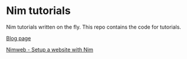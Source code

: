 # Nim tutorials

Nim tutorials written on the fly. This repo contains the code for tutorials.

[Blog page](https://ttj.dk/blog?category=Nim)

[Nimweb - Setup a website with Nim](https://ttj.dk/blog/2019/01/20/setup-a-website-with-nim)